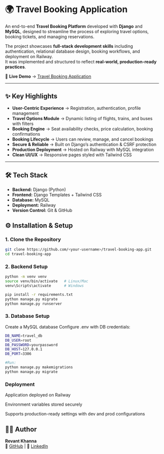 # 🌍 Travel Booking Application

An end-to-end **Travel Booking Platform** developed with **Django** and **MySQL**, designed to streamline the process of exploring travel options, booking tickets, and managing reservations.  

The project showcases **full-stack development skills** including authentication, relational database design, booking workflows, and deployment on Railway.  
It was implemented and structured to reflect **real-world, production-ready practices**.

🔗 **Live Demo** → [Travel Booking Application](https://travel-booking-application-production.up.railway.app/)

---

## ✨ Key Highlights
- **User-Centric Experience** → Registration, authentication, profile management
- **Travel Options Module** → Dynamic listing of flights, trains, and buses with filters
- **Booking Engine** → Seat availability checks, price calculation, booking confirmations
- **Booking Lifecycle** → Users can review, manage, and cancel bookings
- **Secure & Reliable** → Built on Django’s authentication & CSRF protection
- **Production Deployment** → Hosted on Railway with MySQL integration
- **Clean UI/UX** → Responsive pages styled with Tailwind CSS

---

## 🛠️ Tech Stack
- **Backend:** Django (Python)
- **Frontend:** Django Templates + Tailwind CSS
- **Database:** MySQL
- **Deployment:** Railway
- **Version Control:** Git & GitHub


## ⚙️ Installation & Setup

### 1. Clone the Repository
```bash
git clone https://github.com/<your-username>/travel-booking-app.git
cd travel-booking-app
```
### 2. Backend Setup
```bash
python -m venv venv
source venv/bin/activate   # Linux/Mac
venv\Scripts\activate      # Windows

pip install -r requirements.txt
python manage.py migrate
python manage.py runserver
```

### 3. Database Setup

Create a MySQL database
Configure .env with DB credentials:

```bash
DB_NAME=travel_db
DB_USER=root
DB_PASSWORD=yourpassword
DB_HOST=127.0.0.1
DB_PORT=3306

#Run:
python manage.py makemigrations
python manage.py migrate
```

### Deployment
Application deployed on Railway

Environment variables stored securely

Supports production-ready settings with dev and prod configurations

## 👨‍💻 Author

**Revant Khanna**  
📌 [GitHub](https://github.com/revantkhanna) | 🔗 [LinkedIn](https://www.linkedin.com/in/revant-khanna)

